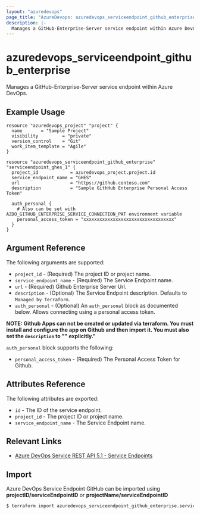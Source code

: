 ```yaml
---
layout: "azuredevops"
page_title: "AzureDevops: azuredevops_serviceendpoint_github_enterprise"
description: |-
  Manages a GitHub-Enterprise-Server service endpoint within Azure DevOps organization.
---
```


# azuredevops_serviceendpoint_github_enterprise

Manages a GitHub-Enterprise-Server service endpoint within Azure DevOps.

## Example Usage

```hcl
resource "azuredevops_project" "project" {
  name       = "Sample Project"
  visibility         = "private"
  version_control    = "Git"
  work_item_template = "Agile"
}

resource "azuredevops_serviceendpoint_github_enterprise" "serviceendpoint_ghes_1" {
  project_id            = azuredevops_project.project.id
  service_endpoint_name = "GHES"
  url                   = "https://github.contoso.com"
  description           = "Sample GithHub Enterprise Personal Access Token"
  
  auth_personal {
    # Also can be set with AZDO_GITHUB_ENTERPRISE_SERVICE_CONNECTION_PAT environment variable
    personal_access_token = "xxxxxxxxxxxxxxxxxxxxxxxxxxxxxxxxxx"
  }
}
```

## Argument Reference

The following arguments are supported:

- `project_id` - (Required) The project ID or project name.
- `service_endpoint_name` - (Required) The Service Endpoint name.
- `url` - (Required) Github Enterprise Server Url.
- `description` - (Optional) The Service Endpoint description. Defaults to `Managed by Terraform`.
- `auth_personal` - (Optional) An `auth_personal` block as documented below. Allows connecting using a personal access token.

**NOTE: Github Apps can not be created or updated via terraform. You must install and configure the app on Github and then import it. You must also set the `description` to "" explicitly."**

`auth_personal` block supports the following:

- `personal_access_token` - (Required) The Personal Access Token for Github.

## Attributes Reference

The following attributes are exported:

- `id` - The ID of the service endpoint.
- `project_id` - The project ID or project name.
- `service_endpoint_name` - The Service Endpoint name.

## Relevant Links

- [Azure DevOps Service REST API 5.1 - Service Endpoints](https://docs.microsoft.com/en-us/rest/api/azure/devops/serviceendpoint/endpoints?view=azure-devops-rest-5.1)

## Import

Azure DevOps Service Endpoint GitHub can be imported using **projectID/serviceEndpointID** or **projectName/serviceEndpointID**

```sh
$ terraform import azuredevops_serviceendpoint_github_enterprise.serviceendpoint 00000000-0000-0000-0000-000000000000/00000000-0000-0000-0000-000000000000
```
